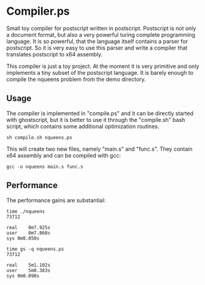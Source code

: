 Compiler.ps
===========

Small toy compiler for postscript written in postscript. Postscript is not
only a document format, but also a very powerful turing complete programming
language. It is so powerful, that the language itself contains a parser
for postscript. So it is very easy to use this parser and write a
compiler that translates postscript to x64 assembly.

This compiler is just a toy project. At the moment it is very primitive
and only implements a tiny subset of the postscript language. It is barely
enough to compile the nqueens problem from the demo directory.

## Usage

The compiler is implemented in "compile.ps" and it can be directly started with
ghostscript, but it is better to use it through the "compile.sh" bash script,
which contains some additional optimization routines.


```
sh compile.sh nqueens.ps
```

This will create two new files, namely "main.s" and "func.s". They contain
x64 assembly and can be compiled with gcc:

```
gcc -o nqueens main.s func.s
```

## Performance

The performance gains are substantial:

```
time ./nqueens
73712

real	0m7.925s
user	0m7.860s
sys	0m0.050s
```

```
time gs -q nqueens.ps 
73712

real	5m1.102s
user	5m0.383s
sys	0m0.090s
```



